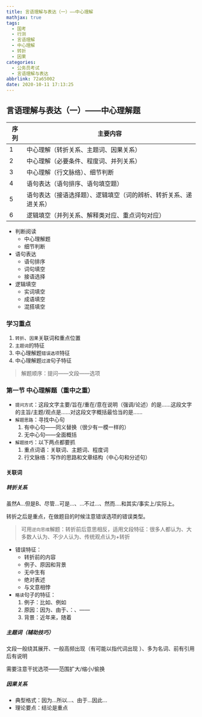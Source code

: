```yaml
---
title: 言语理解与表达（一）——中心理解
mathjax: true
tags:
  - 国考
  - 行测
  - 言语理解
  - 中心理解
  - 转折
  - 因果
categories:
  - 公务员考试
  - 言语理解与表达
abbrlink: 72a65002
date: 2020-10-11 17:13:25
---
```


## 言语理解与表达（一）——中心理解题

| 序列 | 主要内容                                                     |
| ---- | ------------------------------------------------------------ |
| 1    | 中心理解（转折关系、主题词、因果关系）                       |
| 2    | 中心理解（必要条件、程度词、并列关系）                       |
| 3    | 中心理解（行文脉络）、细节判断                               |
| 4    | 语句表达（语句排序、语句填空题）                             |
| 5    | 语句表达（接语选择题）、逻辑填空（词的辨析、转折关系、递进关系） |
| 6    | 逻辑填空（并列关系、解释类对应、重点词句对应）               |

- 判断阅读
  - 中心理解题
  - 细节判断
- 语句表达
  - 语句排序
  - 词句填空
  - 接语选择
- 逻辑填空
  - 实词填空
  - 成语填空
  - 混搭填空

### 学习重点

1. `转折`、`因果`关联词和重点位置
2. `主题词`的特征
3. 中心理解题`错误选项`特征
4. 中心理解题`过渡`句子特征 

> 解题顺序：提问——文段——选项

### 第一节 中心理解题（重中之重）

- `提问方式`：这段文字主要/旨在/重在/意在说明（强调/论述）的是......这段文字的主旨/主题/观点是......对这段文字概括最恰当的是......
- `解题思路`：寻找中心句
  1. 有中心句——同义替换（很少有一模一样的）
  2. 无中心句——全面概括
- `解题技巧`：以下两点都要抓
  1. 重点词语：关联词、主题词、程度词
  2. 行文脉络：写作的思路和文章结构（中心句和分述句）

#### 关联词

##### 转折关系

虽然A...但是B、尽管...可是...、...不过...、然而....和其实/事实上/实际上。

转折之后是重点，在做题目的时候注意错误选项的错误类型。

> 可用`逆向思维`解题：转折前后意思相反，适用文段特征：很多人都认为、大多数人认为、不少人认为、传统观点认为+转折

- 错误特征：
  - 转折前的内容
  - 例子、原因和背景
  - 无中生有
  - 绝对表述
  - 与文意相悖
- `略读`句子的特征：
  1. 例子：比如、例如
  2. 原因：因为、由于、：、——
  3. 背景：近年来，随着

##### 主题词（辅助技巧）

文段一般绕其展开、一般高频出现（有可能以指代词出现 ）、多为名词、前有引用后有说明

需要注意干扰选项——范围扩大/缩小/偷换

##### 因果关系

- 典型格式：因为...所以...、由于...因此...
- 理论要点：结论是重点





